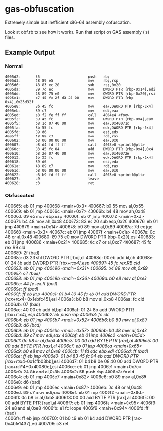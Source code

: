 gas-obfuscation
===============

Extremely simple but inefficient x86-64 assembly obfuscation.

Look at obf.rb to see how it works. Run that script on GAS assembly (.s) files.

Example Output
----------------

### Normal

    4005d2:       55                      push   rbp
    4005d3:       48 89 e5                mov    rbp,rsp
    4005d6:       48 83 ec 20             sub    rsp,0x20
    4005da:       89 7d ec                mov    DWORD PTR [rbp-0x14],edi
    4005dd:       48 89 75 e0             mov    QWORD PTR [rbp-0x20],rsi
    4005e1:       c7 45 fc 2f d3 23 00    mov    DWORD PTR [rbp-0x4],0x23d32f
    4005e8:       8b 45 fc                mov    eax,DWORD PTR [rbp-0x4]
    4005eb:       89 c7                   mov    edi,eax
    4005ed:       e8 f2 fe ff ff          call   4004e4 <foo>
    4005f2:       89 45 fc                mov    DWORD PTR [rbp-0x4],eax
    4005f5:       b8 1c 07 40 00          mov    eax,0x40071c
    4005fa:       8b 55 fc                mov    edx,DWORD PTR [rbp-0x4]
    4005fd:       89 d6                   mov    esi,edx
    4005ff:       48 89 c7                mov    rdi,rax
    400602:       b8 00 00 00 00          mov    eax,0x0
    400607:       e8 d4 fd ff ff          call   4003e0 <printf@plt>
    40060c:       83 45 fc 04             add    DWORD PTR [rbp-0x4],0x4
    400610:       b8 2e 07 40 00          mov    eax,0x40072e
    400615:       8b 55 fc                mov    edx,DWORD PTR [rbp-0x4]
    400618:       89 d6                   mov    esi,edx
    40061a:       48 89 c7                mov    rdi,rax
    40061d:       b8 00 00 00 00          mov    eax,0x0
    400622:       e8 b9 fd ff ff          call   4003e0 <printf@plt>
    400627:       c9                      leave  
    400628:       c3                      ret 


### Obfuscated

   400665:	eb 01                	jmp    400668 <main+0x3>
   400667:	b0 55                	mov    al,0x55
   400669:	eb 01                	jmp    40066c <main+0x7>
   40066b:	b4 48                	mov    ah,0x48
   40066d:	89 e5                	mov    ebp,esp
   40066f:	eb 01                	jmp    400672 <main+0xd>
   400671:	b4 48                	mov    ah,0x48
   400673:	83 ec 20             	sub    esp,0x20
   400676:	eb 01                	jmp    400679 <main+0x14>
   400678:	b0 89                	mov    al,0x89
   40067a:	7d ec                	jge    400668 <main+0x3>
   40067c:	eb 01                	jmp    40067f <main+0x1a>
   40067e:	0c 48                	or     al,0x48
   400680:	89 75 e0             	mov    DWORD PTR [rbp-0x20],esi
   400683:	eb 01                	jmp    400686 <main+0x21>
   400685:	0c c7                	or     al,0xc7
   400687:	45 fc                	rex.RB cld    
   400689:	2f                   	(bad)  
   40068a:	d3 23                	shl    DWORD PTR [rbx],cl
   40068c:	00 eb                	add    bl,ch
   40068e:	01 24 8b             	add    DWORD PTR [rbx+rcx*4],esp
   400691:	45 fc                	rex.RB cld    
   400693:	eb 01                	jmp    400696 <main+0x31>
   400695:	b4 89                	mov    ah,0x89
   400697:	c7                   	(bad)  
   400698:	eb 01                	jmp    40069b <main+0x36>
   40069a:	b0 e8                	mov    al,0xe8
   40069c:	44 fe                	rex.R (bad)  
   40069e:	ff                   	(bad)  
   40069f:	ff eb                	jmp    <internal disassembler error>
   4006a1:	01 b4 89 45 fc eb 01 	add    DWORD PTR [rcx+rcx*4+0x1ebfc45],esi
   4006a8:	b0 b8                	mov    al,0xb8
   4006aa:	fc                   	cld    
   4006ab:	07                   	(bad)  
   4006ac:	40 00 eb             	add    bl,bpl
   4006af:	01 24 8b             	add    DWORD PTR [rbx+rcx*4],esp
   4006b2:	55                   	push   rbp
   4006b3:	fc                   	cld    
   4006b4:	eb 01                	jmp    4006b7 <main+0x52>
   4006b6:	b0 89                	mov    al,0x89
   4006b8:	d6                   	(bad)  
   4006b9:	eb 01                	jmp    4006bc <main+0x57>
   4006bb:	b0 48                	mov    al,0x48
   4006bd:	89 c7                	mov    edi,eax
   4006bf:	eb 01                	jmp    4006c2 <main+0x5d>
   4006c1:	0c b8                	or     al,0xb8
   4006c3:	00 00                	add    BYTE PTR [rax],al
   4006c5:	00 00                	add    BYTE PTR [rax],al
   4006c7:	eb 01                	jmp    4006ca <main+0x65>
   4006c9:	b0 e8                	mov    al,0xe8
   4006cb:	11 fd                	adc    ebp,edi
   4006cd:	ff                   	(bad)  
   4006ce:	ff eb                	jmp    <internal disassembler error>
   4006d0:	01 b4 83 45 fc 04 eb 	add    DWORD PTR [rbx+rax*4-0x14fb03bb],esi
   4006d7:	01 b4 b8 0e 08 40 00 	add    DWORD PTR [rax+rdi*4+0x40080e],esi
   4006de:	eb 01                	jmp    4006e1 <main+0x7c>
   4006e0:	24 8b                	and    al,0x8b
   4006e2:	55                   	push   rbp
   4006e3:	fc                   	cld    
   4006e4:	eb 01                	jmp    4006e7 <main+0x82>
   4006e6:	b0 89                	mov    al,0x89
   4006e8:	d6                   	(bad)  
   4006e9:	eb 01                	jmp    4006ec <main+0x87>
   4006eb:	0c 48                	or     al,0x48
   4006ed:	89 c7                	mov    edi,eax
   4006ef:	eb 01                	jmp    4006f2 <main+0x8d>
   4006f1:	0c b8                	or     al,0xb8
   4006f3:	00 00                	add    BYTE PTR [rax],al
   4006f5:	00 00                	add    BYTE PTR [rax],al
   4006f7:	eb 01                	jmp    4006fa <main+0x95>
   4006f9:	24 e8                	and    al,0xe8
   4006fb:	e1 fc                	loope  4006f9 <main+0x94>
   4006fd:	ff                   	(bad)  
   4006fe:	ff eb                	jmp    <internal disassembler error>
   400700:	01 b0 c9 eb 01 b4    	add    DWORD PTR [rax-0x4bfe1437],esi
   400706:	c3                   	ret    

